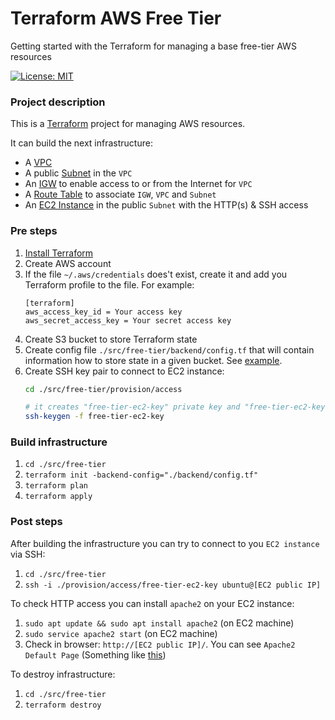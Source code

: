 # Terraform AWS Free Tier

Getting started with the Terraform for managing a base free-tier AWS resources

[![License: MIT](https://img.shields.io/badge/License-MIT-brightgreen.svg)](./LICENSE)

### Project description

This is a [Terraform](https://www.terraform.io/) project for managing AWS resources. 

It can build the next infrastructure:

* A [VPC](https://docs.aws.amazon.com/vpc/latest/userguide/what-is-amazon-vpc.html)
* A public [Subnet](https://docs.aws.amazon.com/vpc/latest/userguide/working-with-vpcs.html#AddaSubnet) in the `VPC`
* An [IGW](https://docs.aws.amazon.com/vpc/latest/userguide/VPC_Internet_Gateway.html) to enable access to or from the Internet for `VPC`
* A [Route Table](https://docs.aws.amazon.com/vpc/latest/userguide/VPC_Route_Tables.html) to associate `IGW`, `VPC` and `Subnet`
* An [EC2 Instance](https://docs.aws.amazon.com/AWSEC2/latest/UserGuide/concepts.html) in the public `Subnet` with the HTTP(s) & SSH access

### Pre steps

1. [Install Terraform](https://learn.hashicorp.com/terraform/getting-started/install.html)
2. Create AWS account
3. If the file `~/.aws/credentials` does't exist, create it and add you Terraform profile to the file. For example:
   ```text
   [terraform]
   aws_access_key_id = Your access key
   aws_secret_access_key = Your secret access key 
   ```
4. Create S3 bucket to store Terraform state
5. Create config file `./src/free-tier/backend/config.tf` that will contain information how to store state in a given bucket. See [example](./src/free-tier/backend/example.config.tf).
6. Create SSH key pair to connect to EC2 instance:
   ```bash
   cd ./src/free-tier/provision/access

   # it creates "free-tier-ec2-key" private key and "free-tier-ec2-key.pub" public key
   ssh-keygen -f free-tier-ec2-key
   ``` 
   
### Build infrastructure

1. `cd ./src/free-tier`
2. `terraform init -backend-config="./backend/config.tf"`
3. `terraform plan`
4. `terraform apply`

### Post steps

After building the infrastructure you can try to connect to you `EC2 instance` via SSH:

1. `cd ./src/free-tier`
2. `ssh -i ./provision/access/free-tier-ec2-key ubuntu@[EC2 public IP]`

To check HTTP access you can install `apache2` on your EC2 instance:

1. `sudo apt update && sudo apt install apache2` (on EC2 machine)
2. `sudo service apache2 start` (on EC2 machine) 
3. Check in browser: `http://[EC2 public IP]/`. You can see `Apache2 Default Page` (Something like [this](https://annex.exploratorium.edu/))

To destroy infrastructure:

1. `cd ./src/free-tier`
2. `terraform destroy`
